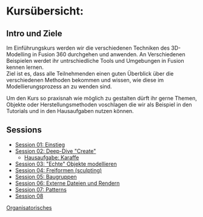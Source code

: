 # Kursübersicht:

## Intro und Ziele

Im Einführungskurs werden wir die verschiedenen Techniken des 3D-Modelling in Fusion 360 durchgehen und anwenden. 
An Verschiedenen Beispielen werdet ihr untrschiedliche Tools und Umgebungen in Fusion kennen lernen.  
Ziel ist es, dass alle Teilnehmenden einen guten Überblick über die verschiedenen Methoden bekommen und wissen, wie diese im Modellierungsprozess an zu wenden sind.  

Um den Kurs so praxisnah wie möglich zu gestalten dürft ihr gerne Themen, Objekte oder Herstellungsmethoden voschlagen die wir als Beispiel in den Tutorials und in den Hausaufgaben nutzen können. 

## Sessions

- [Session 01: Einstieg](Fusion_360_Basicd/CAD1_Session01.md)  
- [Session 02: Deep-Dive "Create"](Fusion_360_Basicd/CAD1_Session02.md)  
  - [Hausaufgabe: Karaffe](Fusion_360_Basicd/CAD1_Session02?id=hausaufgabe)  
- [Session 03: "Echte" Objekte modellieren](Fusion_360_Basicd/CAD1_Session03.md)  
- [Session 04: Freiformen (sculpting)](Fusion_360_Basicd/CAD1_Session04.md)  
- [Session 05: Baugruppen](Fusion_360_Basicd/CAD1_Session05.md)  
- [Session 06: Externe Dateien und Rendern](Fusion_360_Basicd/CAD1_Session06.md)  
- [Session 07: Patterns](Fusion_360_Basicd/CAD1_Session07.md)  
- [Session 08 ](Fusion_360_Basicd/CAD1_Session08.md)  



[Organisatorisches](../Orga/Organisatorisches.md ':include')


